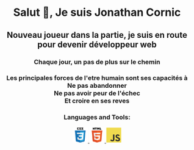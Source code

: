 <h1 align="center">Salut 👋, Je suis Jonathan Cornic</h1>
<h2 align="center">Nouveau joueur dans la partie, je suis en route pour devenir développeur web
<h3 align="center">Chaque jour, un pas de plus sur le chemin</h3>

<h3 align="center">Les principales forces de l'etre humain sont ses capacités à<br>Ne pas abandonner<br>Ne pas avoir peur de l'échec<br>Et croire en ses reves</h3>
<p align="left">
</p>

<h3 align="center">Languages and Tools:</h3>
<p align="center"> <a href="https://www.w3schools.com/css/" target="_blank" rel="noreferrer"> <img src="https://raw.githubusercontent.com/devicons/devicon/master/icons/css3/css3-original-wordmark.svg" alt="css3" width="40" height="40"/> </a> <a href="https://www.w3.org/html/" target="_blank" rel="noreferrer"> <img src="https://raw.githubusercontent.com/devicons/devicon/master/icons/html5/html5-original-wordmark.svg" alt="html5" width="40" height="40"/> </a> <a href="https://developer.mozilla.org/en-US/docs/Web/JavaScript" target="_blank" rel="noreferrer"> <img src="https://raw.githubusercontent.com/devicons/devicon/master/icons/javascript/javascript-original.svg" alt="javascript" width="40" height="40"/> </a> </p>
